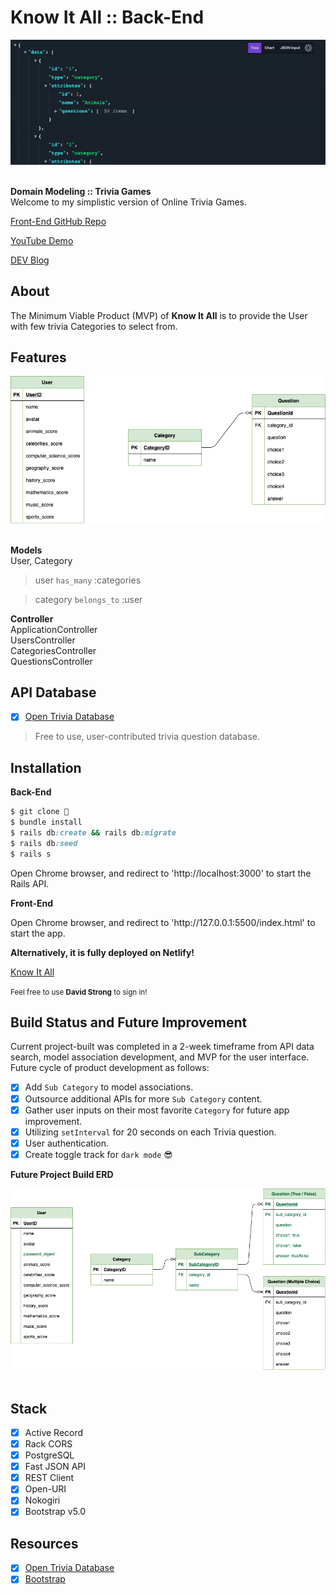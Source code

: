 # Know It All :: Back-End

<div align="center">
  <img src="serializer.gif">
</div>

<br>

<strong>Domain Modeling :: Trivia Games</strong><br>
Welcome to my simplistic version of Online Trivia Games.<br> 

<p><a href="https://github.com/fentybit/KnowItAll_frontend">Front-End GitHub Repo</a></p>
<p><a href="https://youtu.be/kU_Ay68TWcM">YouTube Demo</a></p>
<p><a href="https://dev.to/fentybit/know-it-all-2kpp">DEV Blog</a></p>

## About

<p>The Minimum Viable Product (MVP) of <strong>Know It All</strong> is to provide the User with few trivia Categories to select from.</p>

## Features

<div align="center">
  <img src="erd.png">
</div>

<br>

**Models** <br>
User, Category<br>

> user `has_many` :categories<br>

> category `belongs_to` :user<br>

**Controller** <br>
ApplicationController<br>
UsersController<br>
CategoriesController<br>
QuestionsController<br>

## API Database

- [x] <a href="https://opentdb.com/">Open Trivia Database</a>

> Free to use, user-contributed trivia question database.

## Installation

<strong>Back-End</strong>

```ruby
$ git clone 👾
$ bundle install
$ rails db:create && rails db:migrate
$ rails db:seed
$ rails s
```

Open Chrome browser, and redirect to 'http://localhost:3000' to start the Rails API.

<strong>Front-End</strong>
<p>Open Chrome browser, and redirect to 'http://127.0.0.1:5500/index.html' to start the app.</p>

**Alternatively, it is fully deployed on Netlify!**
<br>
<p><a href="https://lets-know-it-all.netlify.app/">Know It All</a></p>
<small>Feel free to use <strong>David Strong</strong> to sign in!</small>

<br>

## Build Status and Future Improvement
<p>Current project-built was completed in a 2-week timeframe from API data search, model association development, and MVP for the user interface. Future cycle of product development as follows:</p>

- [x] Add `Sub Category` to model associations. 
- [x] Outsource additional APIs for more `Sub Category` content.
- [x] Gather user inputs on their most favorite `Category` for future app improvement.
- [x] Utilizing `setInterval` for 20 seconds on each Trivia question.
- [x] User authentication.
- [x] Create toggle track for `dark mode` 😎

<strong>Future Project Build ERD</strong><br>

<div align="center">
  <img src="erd2.png">
</div>

<br>

## Stack
- [x] Active Record
- [x] Rack CORS
- [x] PostgreSQL
- [x] Fast JSON API 
- [x] REST Client
- [x] Open-URI
- [x] Nokogiri
- [x] Bootstrap v5.0

## Resources

- [x] <a href="https://opentdb.com/">Open Trivia Database</a>
- [x] <a href="https://getbootstrap.com/">Bootstrap</a>